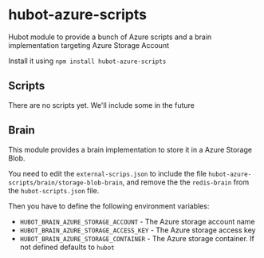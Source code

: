 hubot-azure-scripts
===================

Hubot module to provide a bunch of Azure scripts and a brain implementation targeting 
Azure Storage Account

Install it using `npm install hubot-azure-scripts`

## Scripts

There are no scripts yet. We'll include some in the future


## Brain

This module provides a brain implementation to store it in a Azure Storage Blob.

You need to edit the `external-scrips.json` to include the file `hubot-azure-scripts/brain/storage-blob-brain`, 
and remove the the `redis-brain` from the `hubot-scripts.json` file.

Then you have to define the following environment variables:

+  `HUBOT_BRAIN_AZURE_STORAGE_ACCOUNT` - The Azure storage account name
+  `HUBOT_BRAIN_AZURE_STORAGE_ACCESS_KEY` - The Azure storage access key
+  `HUBOT_BRAIN_AZURE_STORAGE_CONTAINER` - The Azure storage container. If not defined defaults to `hubot`




